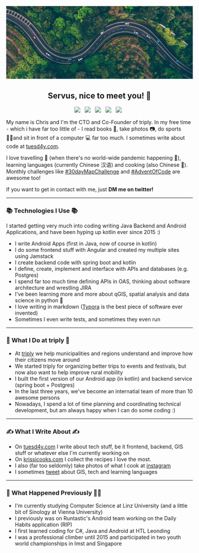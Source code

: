 <img src="https://github.com/tuesd4y/tuesd4y/blob/main/img/street.jpg?raw=true" alt="Hero image">

<h2 align='center'>Servus, nice to meet you! 👋</h2>

<p align='center'>
<a href="https://medium.com/@tuesd4y"><img height="30" src="https://simpleicons.org/icons/medium.svg"></a>&nbsp;&nbsp;
<a href="https://tuesd4y.com"><img height="28" src="https://www.pngrepo.com/png/54186/512/letter-t.png"></a>&nbsp;&nbsp;
<a href="https://twitter.com/chrisstelz"><img height="30" src="https://simpleicons.org/icons/twitter.svg"></a>&nbsp;&nbsp;
<a href="https://www.instagram.com/stoez_"><img height="30" src="https://simpleicons.org/icons/instagram.svg"></a>&nbsp;&nbsp;
<a href="https://www.linkedin.com/in/cstelz"><img height="30" src="https://simpleicons.org/icons/linkedin.svg"></a>&nbsp;&nbsp;
</p>

My name is Chris and I'm the CTO and Co-Founder of triply. In my free time  - which i have far too little of - I read books 📖, take photos 📷, do sports 🏃‍♂️and sit in front of a computer 💻 far too much. I sometimes write about code at [tuesd4y.com](https://tuesd4y.com).

I love travelling 🌇 (when there's no world-wide pandemic happening 🦠), learning languages (currently Chinese 汉语) and cooking (also Chinese 🍚). Monthly challenges like [#30dayMapChallenge](https://github.com/tjukanovt/30DayMapChallenge) and [#AdventOfCode](https://adventofcode.com) are awesome too!

 If you want to get in contact with me, just **DM me on twitter!**

--- 
### 📚 Technologies I Use 📚 

I started getting very much into coding writing Java Backend and Android Applications, and have been hyping up kotlin ever since 2015 :)

- I write Android Apps (first in Java, now of course in kotlin)
- I do some frontend stuff with Angular and created my multiple sites using Jamstack
- I create backend code with spring boot and kotlin
- I define, create, implement and interface with APIs and databases (e.g. Postgres)
- I spend far too much time defining APIs in OAS, thinking about software architecture and wrestling JIRA
- I've been learning more and more about qGIS, spatial analysis and data science in python 🐍 
- I love writing in markdown ([Typora](https://typora.io) is the best piece of software ever invented)
- Sometimes I even write tests, and sometimes they even run

---

### 🌿 What I Do at triply 🌿

- At [triply](https://triply.at) we help municipalities and regions understand and improve how their citizens move around
- We started triply for organizing better trips to events and festivals, but now also want to help improve rural mobility
- I built the first version of our Android app (in kotlin) and backend service (spring boot + Postgres)
- In the last three years, we've become an internatial team of more than 10 awesome persons
- Nowadays, I spend a lot of time planning and coordinating technical development, but am always happy when I can do some coding :)

---

### ✍️ What I Write About ✍️
- On [tuesd4y.com](https://tuesd4y.com) I write about tech stuff, be it frontend, backend, GIS stuff or whatever else I'm currently working on
- On [krissicooks.com](https://krissicooks.com) I collect the recipes I love the most. 
- I also (far too seldomly) take photos of what I cook at [instagram](https://www.instagram.com/krissi.cooks/)
- I sometimes [tweet](https://twitter.com/chrisstelz) about GIS, tech and learning languages

---

### 🏫 What Happened Previously 🧗‍♂️

- I'm currently studying Computer Science at Linz University (and a little bit of Sinology at Vienna University)
- I previously was on Runtastic's Android team working on the Daily Habits application (RIP)
- I first learned coding for C#, Java and Android at HTL Leonding
- I was a professional climber until 2015 and participated in two youth world championships in Imst and Singapore 
